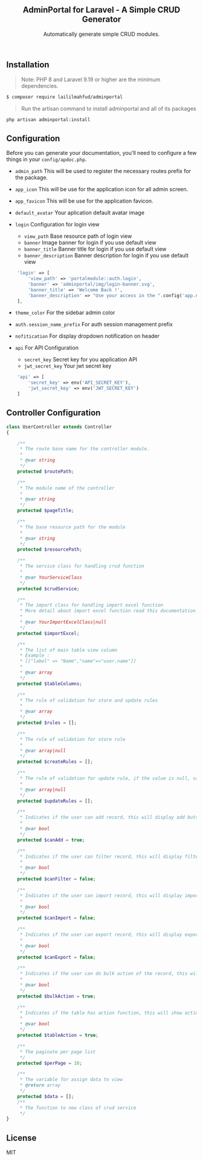 <div align="center">
    <h2>AdminPortal for Laravel - A Simple CRUD Generator </h2>
    <p>Automatically generate simple CRUD modules.</p>
</div>
<br/>

## Installation

> Note: PHP 8 and Laravel 9.19 or higher are the minimum dependencies.

```sh
$ composer require laililmahfud/adminportal
```
> Run the artisan command to install adminportal and all of its packages
```bash
php artisan adminportal:install
```

## Configuration

Before you can generate your documentation, you'll need to configure a few things in your `config/apdoc.php`.

-   `admin_path`
    This will be used to register the necessary routes prefix for the package.

-   `app_icon`
    This will be use for the application icon for all admin screen.

-   `app_favicon`
    This will be use for the application favicon.

-   `default_avatar`
    Your aplication default avatar image


-   `login`
    Configuration for login view
    - `view_path` Base resource path of login view
    - `banner` Image banner for login if you use default view
    - `banner_title` Banner title for login if you use default view
    - `banner_description` Banner description for login if you use default view

```php
    'login' => [
        'view_path' => 'portalmodule::auth.login',
        'banner' => 'adminportal/img/login-banner.svg',
        'banner_title' => 'Welcome Back !',
        'banner_description' => "Use your access in the ".config('app.name')." application and login to your dashboard account."
    ],
```

-   `theme_color`
    For the sidebar admin color

-   `auth.session_name_prefix`
    For auth session management prefix

-   `nofitication`
    For display dropdown notification on header

-   `api`
    For API Configuration
    - `secret_key` Secret key for you application API
    - `jwt_secret_key` Your jwt secret key

```php
    'api' => [
        'secret_key' => env('API_SECRET_KEY'),
        'jwt_secret_key' => env('JWT_SECRET_KEY')
    ]
```  
## Controller Configuration


```php
class UserController extends Controller
{

	/**
     * The route base name for the controller module.
     *
     * @var string
     */
    protected $routePath;

    /**
     * The module name of the controller
     *
     * @var string
     */
    protected $pageTitle;

    /**
     * The base resource path for the module
     *
     * @var string
     */
    protected $resourcePath;

    /**
     * The service class for handling crud function
     *
     * @var YourServiceClass
     */
    protected $crudService;

    /**
     * The import class for handling import excel function
     * More detail about import excel function read this documentation [link]
     *
     * @var YourImportExcelClass|null
     */
    protected $importExcel;

    /**
     * The list of main table view column
     * Example :
     * [["label" => "Name","name"=>"user.name"]]
     *
     * @var array
     */
    protected $tableColumns;

    /**
     * The rule of validation for store and update rules
     *
     * @var array
     */
    protected $rules = [];

    /**
     * The rule of validation for store rule
     *
     * @var array|null
     */
    protected $createRules = [];

    /**
     * The rule of validation for update rule, if the value is null, validation process will use the storeRule
     *
     * @var array|null
     */
    protected $updateRules = [];

    /**
     * Indicates if the user can add record, this will display add button
     *
     * @var bool
     */
    protected $canAdd = true;

    /**
     * Indicates if the user can filter record, this will display filter button
     *
     * @var bool
     */
    protected $canFilter = false;

    /**
     * Indicates if the user can import record, this will display import button
     *
     * @var bool
     */
    protected $canImport = false;

    /**
     * Indicates if the user can export record, this will display export button
     *
     * @var bool
     */
    protected $canExport = false;

    /**
     * Indicates if the user can do bulk action of the record, this will display checkbox in the table
     *
     * @var bool
     */
    protected $bulkAction = true;

    /**
     * Indicates if the table has action function, this will show action in header table
     *
     * @var bool
     */
    protected $tableAction = true;

    /**
     * The paginate per page list
     */
    protected $perPage = 10;

    /**
     * The variable for assign data to view
     * @return array
     */
    protected $data = [];
    /**
     * The function to new class of crud service
     */
}
```

## License

MIT
